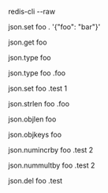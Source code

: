 redis-cli --raw

json.set foo . '{"foo": "bar"}'

json.get foo

json.type foo

json.type foo .foo

json.set foo .test 1

json.strlen foo .foo

json.objlen foo

json.objkeys foo

json.numincrby foo .test 2

json.nummultby foo .test 2

json.del foo .test
